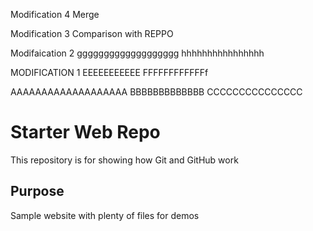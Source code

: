 Modification 4 
Merge


Modification 3 Comparison with REPPO

Modifaication 2
ggggggggggggggggggg
hhhhhhhhhhhhhhhh

MODIFICATION 1
EEEEEEEEEEE
FFFFFFFFFFFFf


AAAAAAAAAAAAAAAAAAA
BBBBBBBBBBBBB
CCCCCCCCCCCCCCC
# Starter Web Repo

This repository is for showing how Git and GitHub work

## Purpose

Sample website with plenty of files for demos